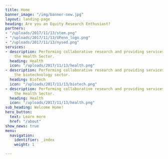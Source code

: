 ```yaml
---
title: Home
banner_image: "/img/banner-new.jpg"
layout: landing-page
heading: Are you an Equity Research Enthusiast?
partners:
- "/uploads/2017/11/13/stem.png"
- "/uploads/2017/11/13/UPenn_logo.png"
- "/uploads/2017/11/13/nysed.png"
services:
- description: Performing collaborative research and providing services to support
    the Health Sector.
  heading: Health
  icon: "/uploads/2017/11/13/health.png"
- description: Performing collaborative research and providing services to support
    the biotechnology sector.
  heading: BioTech
  icon: "/uploads/2017/11/13/biotech.png"
- description: Performing collaborative research and providing services to support
    the Health Sector.
  heading: Health
  icon: "/uploads/2017/11/13/health.png"
sub_heading: Welcome Home!
hero_button:
  text: Learn more
  href: "/about"
show_news: true
menu:
  navigation:
    identifier: _index
    weight: 1

---
```

